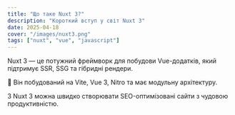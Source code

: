 ```yaml
---
title: "Що таке Nuxt 3?"
description: "Короткий вступ у світ Nuxt 3"
date: 2025-04-18
cover: "/images/nuxt3.png"
tags: ["nuxt", "vue", "javascript"]
---
```


Nuxt 3 — це потужний фреймворк для побудови Vue-додатків, який підтримує SSR, SSG та гібридні рендери.

🚀 Він побудований на Vite, Vue 3, Nitro та має модульну архітектуру.

З Nuxt 3 можна швидко створювати SEO-оптимізовані сайти з чудовою продуктивністю.
